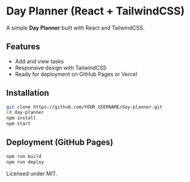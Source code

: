 # Day Planner (React + TailwindCSS)

A simple **Day Planner** built with React and TailwindCSS.

## Features
- Add and view tasks
- Responsive design with TailwindCSS
- Ready for deployment on GitHub Pages or Vercel

## Installation
```bash
git clone https://github.com/YOUR_USERNAME/day-planner.git
cd day-planner
npm install
npm start
```

## Deployment (GitHub Pages)
```bash
npm run build
npm run deploy
```

Licensed under MIT.
